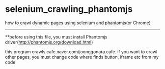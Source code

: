 # selenium_crawling_phantomjs
how to crawl dynamic pages using selenium and phantomjs(or Chrome)

---

**before using this file, you must install Phantomjs driver(http://phantomjs.org/download.html)

this program crawls cafe.naver.com/joonggonara.cafe.
if you want to crawl other pages, you must change code where finds button, iframe etc from my code
